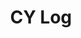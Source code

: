---
title: "CY Log"
layout: category
permalink: /flashcy/cylog/
author_profile: true
taxonomy: cylog
sidebar:
  nav: "categories"
---
